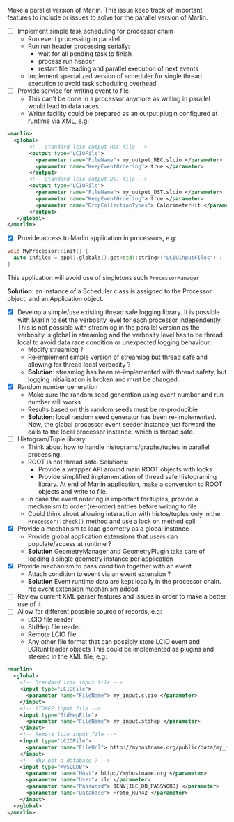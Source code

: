 Make a parallel version of Marlin. This issue keep track of important features to include or issues to solve for the parallel version of Marlin.

- [ ] Implement simple task scheduling for processor chain
   - Run event processing in parallel
   - Run run header processing serially:
      - wait for all pending task to finish
      - process run header
      - restart file reading and parallel execution of next events
   - Implement specialized version of scheduler for single thread execution to avoid task scheduling overhead
- [ ] Provide service for writing event to file.
   - This can't be done in a processor anymore as writing in parallel would lead to data races.
   - Writer facility could be prepared as an output plugin configured at runtime via XML, e.g:
```xml
<marlin>
  <global>
       <!-- Standard lcio output REC file -->
       <output type="LCIOFile">
         <parameter name="FileName"> my_output_REC.slcio </parameter>
         <parameter name="KeepEventOrdering"> true </parameter>
       </output>
       <!-- Standard lcio output DST file -->
       <output type="LCIOFile">
         <parameter name="FileName"> my_output_DST.slcio </parameter>
         <parameter name="KeepEventOrdering"> true </parameter>
         <parameter name="DropCollectionTypes"> CalorimeterHit </parameter>
       </output>
   </global>
</marlin>
```
- [x] Provide access to Marlin application in processors, e.g:
```cpp
void MyProcessor::init() {
  auto infiles = app().globals().get<std::string>("LCIOInputFiles") ;
}
```
This application will avoid use of singletons such `ProcessorManager`

**Solution**: an instance of a Scheduler class is assigned to the Processor object, and an Application object.
- [x] Develop a simple/use existing thread safe logging library. It is possible with Marlin to set the verbosity level for each processor independently. This is not possible with streamlog in the parallel version as the verbosity is global in streamlog and the verbosity level has to be thread local to avoid data race condition or unexpected logging behaviour.
   - Modify streamlog ?
   - Re-implement simple version of streamlog but thread safe and allowing for thread local verbosity ?
   - **Solution**: streamlog has been re-implemented with thread safety, but logging initialization is broken and must be changed.
- [x] Random number generation
   - Make sure the random seed generation using event number and run number still works
   - Results based on this random seeds must be re-producible
   - **Solution**: local random seed generator has been re-implemented. Now, the global processor event seeder instance just forward the calls to the local processor instance, which is thread safe. 
- [ ] Histogram/Tuple library
   - Think about how to handle histograms/graphs/tuples in parallel processing.
   - ROOT is not thread safe. Solutions:
      - Provide a wrapper API around main ROOT objects with locks
      - Provide simplified implementation of thread safe histograming library. At end of Marlin application, make a conversion to ROOT objects and write to file.
   - In case the event ordering is important for tuples, provide a mechanism to order (re-order) entries before writing to file
   - Could think about allowing interaction with histos/tuples only in the `Processor::check()` method and use a lock on method call
- [x] Provide a mechanism to load geometry as a global instance
   - Provide global application extensions that users can populate/access at runtime ?
   - **Solution** GeometryManager and GeometryPlugin take care of loading a single geometry instance per application
- [x] Provide mechanism to pass condition together with an event
   - Attach condition to event via an event extension ?
   - **Solution** Event runtime data are kept locally in the processor chain. No event extension mechanism added
- [ ] Review current XML parser features and issues in order to make a better use of it
- [ ] Allow for different possible source of records, e.g:
   - LCIO file reader
   - StdHep file reader
   - Remote LCIO file
   - Any other file format that can possibly store LCIO event and LCRunHeader objects
This could be implemented as plugins and steered in the XML file, e.g:
```xml
<marlin>
  <global>
    <!-- Standard lcio input file -->
    <input type="LCIOFile">
      <parameter name="FileName"> my_input.slcio </parameter>
    </input>
    <!-- STDHEP input file -->
    <input type="StdHepFile">
      <parameter name="FileName"> my_input.stdhep </parameter>
    </input>
    <!-- Remote lcio input file -->
    <input type="LCIOFile">
      <parameter name="FileUrl"> http://myhostname.org/public/data/my_input.slcio </parameter>
    </input>
    <!-- Why not a database ? -->
    <input type="MySQLDB">
      <parameter name="Host"> http://myhostname.org </parameter>
      <parameter name="User"> ilc </parameter>
      <parameter name="Password"> $ENV{ILC_DB_PASSWORD} </parameter>
      <parameter name="Database"> Proto_Run42 </parameter>  
    </input>
  </global>
</marlin>
```
